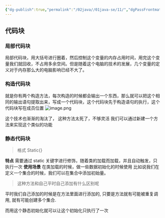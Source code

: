 ```yaml
---
{"dg-publish":true,"permalink":"/02java//01java-se/11/","dgPassFrontmatter":true}
---
```


## 代码块
### 局部代码块
局部代码块，用大括号进行圈着，然后控制这个变量的内存占用时间，用完这个变量我们就回收，不占用多余空间。但是随着这个电脑的技术的发展，几个变量的定义对于内存那么大的电脑影响已经不大了。
### 构造代码块
就是你有两个构造方法，每次构造的时候都会输出一个东西，那么就可以把这个相同的输出语句提取出来，写成一个代码块，这个代码块先于构造语句的执行，这个代码块写在成员位置
![image.png](https://qkh-markdown-1316031240.cos.ap-nanjing.myqcloud.com/obsidian/202304161103927.png)

这个技术也渐渐的淘汰了，
这种方法太死了，不够灵活
我们可以通过新建一个方法来实现这个类似的功能

### 静态代码块

>格式
	Static{}

**特点**
需要通过 static 关键字进行修饰，随着类的加载而加载，并且自动触发，只执行一次
**使用场景**
在类加载的时候，做一些数据初始化的时候使用
比如说我们在定义一个集合的时候，我们可以在集合中添加初始量。

> 这种方法和自己平时自己添加有什么区别呢

平时我们自己添加的时候是在方法里面进行添加的, 只要是方法就有可能被重复调用, 就有可能创建多个集合.

而用这个静态初始化就可以让这个初始化只执行了一次
